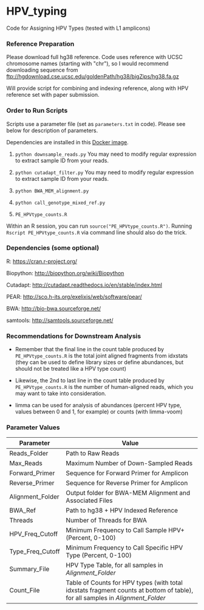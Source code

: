 # HPV_typing
Code for Assigning HPV Types (tested with L1 amplicons)

### Reference Preparation ###

Please download full hg38 reference.  Code uses reference with UCSC chromosome names (starting with "chr"), so I would recommend downloading sequence from ftp://hgdownload.cse.ucsc.edu/goldenPath/hg38/bigZips/hg38.fa.gz

Will provide script for combining and indexing reference, along with HPV reference set with paper submission.

### Order to Run Scripts ###

Scripts use a parameter file (set as `parameters.txt` in code).  Please see below for description of parameters.

Dependencies are installed in this [Docker image](https://hub.docker.com/r/cwarden45/hpv-project/).

1) `python downsample_reads.py` You may need to modify regular expression to extract sample ID from your reads.

2) `python cutadapt_filter.py`  You may need to modify regular expression to extract sample ID from your reads.

3) `python BWA_MEM_alignment.py`

4) `python call_genotype_mixed_ref.py`

5) `PE_HPVtype_counts.R`

Within an R session, you can run `source("PE_HPVtype_counts.R")`. Running `Rscript PE_HPVtype_counts.R` via command line should also do the trick.

### Dependencies (some optional) ###

R: https://cran.r-project.org/

Biopython: http://biopython.org/wiki/Biopython

Cutadapt: http://cutadapt.readthedocs.io/en/stable/index.html

PEAR: http://sco.h-its.org/exelixis/web/software/pear/

BWA: http://bio-bwa.sourceforge.net/

samtools: http://samtools.sourceforge.net/

### Recommendations for Downstream Analysis ###

* Remember that the final line in the count table produced by `PE_HPVtype_counts.R` is the total joint aligned fragments from idxstats (they can be used to define library sizes or define abundances, but should not be treated like a HPV type count)

* Likewise, the 2nd to last line in the count table produced by `PE_HPVtype_counts.R` is the number of human-aligned reads, which you may want to take into consideration.

* limma can be used for analysis of abundances (percent HPV type, values between 0 and 1, for example) or counts (with limma-voom)

### Parameter Values ###
| Parameter | Value|
|---|---|
|Reads_Folder|Path to Raw Reads|
|Max_Reads|Maximum Number of Down-Sampled Reads|
|Forward_Primer|Sequence for Forward Primer for Amplicon|
|Reverse_Primer|Sequence for Reverse Primer for Amplicon|
|Alignment_Folder|Output folder for BWA-MEM Alignment and Associated Files|
|BWA_Ref|Path to hg38 + HPV Indexed Reference|
|Threads|Number of Threads for BWA|
|HPV_Freq_Cutoff|Minimum Frequency to Call Sample HPV+ (Percent, 0-100)|
|Type_Freq_Cutoff|Minimum Frequency to Call Specific HPV Type (Percent, 0-100)|
|Summary_File|HPV Type Table, for all samples in *Alignment_Folder*|
|Count_File|Table of Counts for HPV types (with total idxstats fragment counts at bottom of table), for all samples in *Alignment_Folder*|
